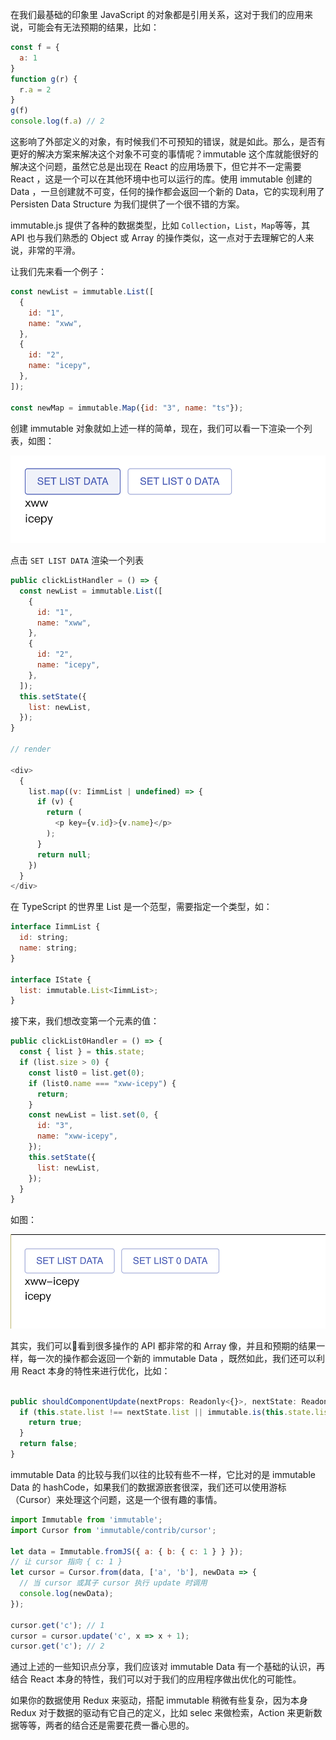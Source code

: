 在我们最基础的印象里 JavaScript 的对象都是引用关系，这对于我们的应用来说，可能会有无法预期的结果，比如：

```javascript
const f = {
  a: 1
}
function g(r) {
  r.a = 2
}
g(f)
console.log(f.a) // 2
```

这影响了外部定义的对象，有时候我们不可预知的错误，就是如此。那么，是否有更好的解决方案来解决这个对象不可变的事情呢？immutable 这个库就能很好的解决这个问题，虽然它总是出现在 React 的应用场景下，但它并不一定需要 React ，这是一个可以在其他环境中也可以运行的库。使用 immutable 创建的 Data ，一旦创建就不可变，任何的操作都会返回一个新的 Data，它的实现利用了 Persisten Data Structure 为我们提供了一个很不错的方案。

immutable.js 提供了各种的数据类型，比如 `Collection`，`List`，`Map`等等，其 API 也与我们熟悉的 Object 或 Array 的操作类似，这一点对于去理解它的人来说，非常的平滑。

让我们先来看一个例子：

```javascript
const newList = immutable.List([
  {
    id: "1",
    name: "xww",
  },
  {
    id: "2",
    name: "icepy",
  },
]);

const newMap = immutable.Map({id: "3", name: "ts"});
```

创建 immutable 对象就如上述一样的简单，现在，我们可以看一下渲染一个列表，如图：

![](../images/chap-04-07.png)

点击 `SET LIST DATA` 渲染一个列表

```javascript
public clickListHandler = () => {
  const newList = immutable.List([
    {
      id: "1",
      name: "xww",
    },
    {
      id: "2",
      name: "icepy",
    },
  ]);
  this.setState({
    list: newList,
  });
}

// render

<div>
  {
    list.map((v: IimmList | undefined) => {
      if (v) {
        return (
          <p key={v.id}>{v.name}</p>
        );
      }
      return null;
    })
  }
</div>
```

在 TypeScript 的世界里 List 是一个范型，需要指定一个类型，如：

```javascript
interface IimmList {
  id: string;
  name: string;
}

interface IState {
  list: immutable.List<IimmList>;
}
```

接下来，我们想改变第一个元素的值：

```javascript
public clickList0Handler = () => {
  const { list } = this.state;
  if (list.size > 0) {
    const list0 = list.get(0);
    if (list0.name === "xww-icepy") {
      return;
    }
    const newList = list.set(0, {
      id: "3",
      name: "xww-icepy",
    });
    this.setState({
      list: newList,
    });
  }
}
```

如图：

![](../images/chap-04-06.png)

其实，我们可以看到很多操作的 API 都非常的和 Array 像，并且和预期的结果一样，每一次的操作都会返回一个新的 immutable Data ，既然如此，我们还可以利用 React 本身的特性来进行优化，比如：

```javascript

public shouldComponentUpdate(nextProps: Readonly<{}>, nextState: Readonly<IState>, nextContext: any) {
  if (this.state.list !== nextState.list || immutable.is(this.state.list, nextState.list)) {
    return true;
  }
  return false;
}
```

immutable Data 的比较与我们以往的比较有些不一样，它比对的是 immutable Data 的 hashCode，如果我们的数据源嵌套很深，我们还可以使用游标（Cursor）来处理这个问题，这是一个很有趣的事情。

```javascript
import Immutable from 'immutable';
import Cursor from 'immutable/contrib/cursor';

let data = Immutable.fromJS({ a: { b: { c: 1 } } });
// 让 cursor 指向 { c: 1 }
let cursor = Cursor.from(data, ['a', 'b'], newData => {
  // 当 cursor 或其子 cursor 执行 update 时调用
  console.log(newData);
});

cursor.get('c'); // 1
cursor = cursor.update('c', x => x + 1);
cursor.get('c'); // 2
```

通过上述的一些知识点分享，我们应该对 immutable Data 有一个基础的认识，再结合 React 本身的特性，我们可以对于我们的应用程序做出优化的可能性。

如果你的数据使用 Redux 来驱动，搭配 immutable 稍微有些复杂，因为本身 Redux 对于数据的驱动有它自己的定义，比如 selec 来做检索，Action 来更新数据等等，两者的结合还是需要花费一番心思的。